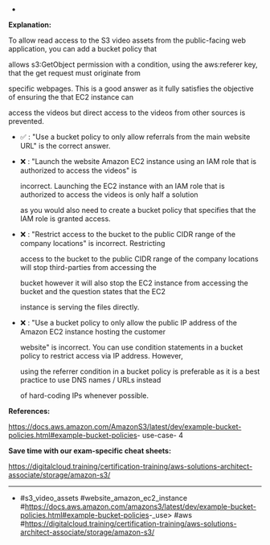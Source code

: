 *

**Explanation:**

To allow read access to the S3 video assets from the public-facing web application, you can add a bucket policy that

allows s3:GetObject permission with a condition, using the aws:referer key, that the get request must originate from

specific webpages. This is a good answer as it fully satisfies the objective of ensuring the that EC2 instance can

access the videos but direct access to the videos from other sources is prevented.

* ✅ :  "Use a bucket policy to only allow referrals from the main website URL" is the correct answer.

* ❌ :  "Launch the website Amazon EC2 instance using an IAM role that is authorized to access the videos" is

  incorrect. Launching the EC2 instance with an IAM role that is authorized to access the videos is only half a solution

  as you would also need to create a bucket policy that specifies that the IAM role is granted access.

* ❌ :  "Restrict access to the bucket to the public CIDR range of the company locations" is incorrect. Restricting

  access to the bucket to the public CIDR range of the company locations will stop third-parties from accessing the

  bucket however it will also stop the EC2 instance from accessing the bucket and the question states that the EC2

  instance is serving the files directly.

* ❌ :  "Use a bucket policy to only allow the public IP address of the Amazon EC2 instance hosting the customer

  website" is incorrect. You can use condition statements in a bucket policy to restrict access via IP address. However,

  using the referrer condition in a bucket policy is preferable as it is a best practice to use DNS names / URLs instead

  of hard-coding IPs whenever possible.

**References:**

<https://docs.aws.amazon.com/AmazonS3/latest/dev/example-bucket-policies.html#example-bucket-policies>- use-case- 4

**Save time with our exam-specific cheat sheets:**

<https://digitalcloud.training/certification-training/aws-solutions-architect-associate/storage/amazon-s3/>

----
* #s3_video_assets #website_amazon_ec2_instance #<https://docs.aws.amazon.com/amazons3/latest/dev/example-bucket-policies.html#example-bucket-policies>-_use> #aws #<https://digitalcloud.training/certification-training/aws-solutions-architect-associate/storage/amazon-s3/>
